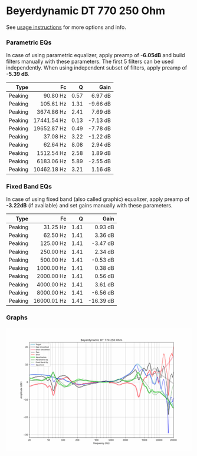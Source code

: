 # Beyerdynamic DT 770 250 Ohm
See [usage instructions](https://github.com/jaakkopasanen/AutoEq#usage) for more options and info.

### Parametric EQs
In case of using parametric equalizer, apply preamp of **-6.05dB** and build filters manually
with these parameters. The first 5 filters can be used independently.
When using independent subset of filters, apply preamp of **-5.39 dB**.

| Type    | Fc          |    Q | Gain     |
|--------:|------------:|-----:|---------:|
| Peaking | 90.80 Hz    | 0.57 | 6.97 dB  |
| Peaking | 105.61 Hz   | 1.31 | -9.66 dB |
| Peaking | 3674.86 Hz  | 2.41 | 7.69 dB  |
| Peaking | 17441.54 Hz | 0.13 | -7.13 dB |
| Peaking | 19652.87 Hz | 0.49 | -7.78 dB |
| Peaking | 37.08 Hz    | 3.22 | -1.22 dB |
| Peaking | 62.64 Hz    | 8.08 | 2.94 dB  |
| Peaking | 1512.54 Hz  | 2.58 | 1.89 dB  |
| Peaking | 6183.06 Hz  | 5.89 | -2.55 dB |
| Peaking | 10462.18 Hz | 3.21 | 1.16 dB  |

### Fixed Band EQs
In case of using fixed band (also called graphic) equalizer, apply preamp of **-3.22dB**
(if available) and set gains manually with these parameters.

| Type    | Fc          |    Q | Gain      |
|--------:|------------:|-----:|----------:|
| Peaking | 31.25 Hz    | 1.41 | 0.93 dB   |
| Peaking | 62.50 Hz    | 1.41 | 3.36 dB   |
| Peaking | 125.00 Hz   | 1.41 | -3.47 dB  |
| Peaking | 250.00 Hz   | 1.41 | 2.34 dB   |
| Peaking | 500.00 Hz   | 1.41 | -0.53 dB  |
| Peaking | 1000.00 Hz  | 1.41 | 0.38 dB   |
| Peaking | 2000.00 Hz  | 1.41 | 0.56 dB   |
| Peaking | 4000.00 Hz  | 1.41 | 3.61 dB   |
| Peaking | 8000.00 Hz  | 1.41 | -6.56 dB  |
| Peaking | 16000.01 Hz | 1.41 | -16.39 dB |

### Graphs
![](./Beyerdynamic%20DT%20770%20250%20Ohm.png)
